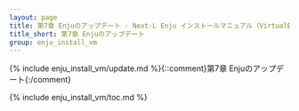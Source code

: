 ```yaml
---
layout: page
title: 第7章 Enjuのアップデート - Next-L Enju インストールマニュアル（VirtualBox編）
title_short: 第7章 Enjuのアップデート
group: enju_install_vm
---
```


{% include enju_install_vm/update.md %}{::comment}第7章 Enjuのアップデート{:/comment}

{% include enju_install_vm/toc.md %}

